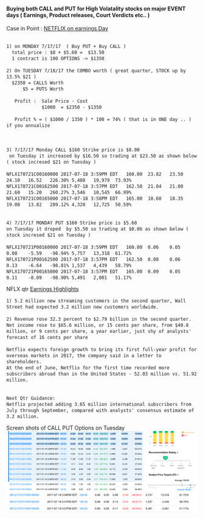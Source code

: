 #### Buying both CALL and PUT for High Volatality stocks on major EVENT days ( Earnings, Product releases, Court Verdicts etc.. )

Case in Point : [NETFLIX on earnings Day](https://finance.yahoo.com/quote/NFLX/options?p=NFLX)
```

1) on MONDAY 7/17/17  ( Buy PUT + Buy CALL )
  total price : $8 + $5.60 =  $13.50 
  1 contract is 100 OPTIONS -> $1350 
  
2) On TUESDAY 7/18/17 the COMBO worth ( great quarter, STOCK up by 13.5% $21 ) 
  $2350 = CALLS Worth  
      $5 = PUTS Worth 
 
   Profit :  Sale Price - Cost
             $1000  = $2350 - $1350 
            
   Profit % = ( $1000 / 1350 ) * 100 = 74% ( that is in ONE day .. ) if you annualize       
            
          
  
3) 7/17/17 Monday CALL $160 Strike price is $8.00 
 on Tuesday it increased by $16.50 so trading at $23.50 as shown below ( stock incresed $21 on Tuesday )

NFLX170721C00160000	2017-07-18 3:59PM EDT	160.00	23.82	23.50	24.10	16.52	226.30%	5,408	19,979	73.93%
NFLX170721C00162500	2017-07-18 3:57PM EDT	162.50	21.04	21.00	21.60	15.20	260.27%	3,546	10,545	66.99%
NFLX170721C00165000	2017-07-18 3:58PM EDT	165.00	18.60	18.35	19.00	13.82	289.12%	4,320	12,725	50.59%


4) 7/17/17 MONDAY PUT $160 Strike price is $5.60
on Tuesday it droped  by $5.50 so trading at $0.06 as shown below ( stock incresed $21 on Tuesday )

NFLX170721P00160000	2017-07-18 3:59PM EDT	160.00	0.06	0.05	0.08	-5.59	-98.94%	5,757	13,318	61.72%
NFLX170721P00162500	2017-07-18 3:57PM EDT	162.50	0.08	0.06	0.13	-6.64	-98.81%	1,537	4,439	58.79%
NFLX170721P00165000	2017-07-18 3:57PM EDT	165.00	0.09	0.05	0.11	-8.09	-98.90%	5,491	2,001	51.17%
```
NFLX qtr [Earnings Highlights](https://www.reuters.com/article/us-netflix-results-idUSKBN1A225E)
```
1) 5.2 million new streaming customers in the second quarter, Wall Street had expected 3.2 million new customers worldwide.

2) Revenue rose 32.3 percent to $2.79 billion in the second quarter.
Net income rose to $65.6 million, or 15 cents per share, from $40.8 million, or 9 cents per share, a year earlier, just shy of analysts' forecast of 16 cents per share

Netflix expects foreign growth to bring its first full-year profit for overseas markets in 2017, the company said in a letter to shareholders.
At the end of June, Netflix for the first time recorded more subscribers abroad than in the United States - 52.03 million vs. 51.92 million.


Next Qtr Guidance:
Netflix projected adding 3.65 million international subscribers from July through September, compared with analysts' consensus estimate of 3.2 million.

```


Screen shots of CALL PUT  Options on Tuesday
![CALLS](Netflix-CALLS-2017-07-18.png)
![PUTS](NetFlix-PUTS-2017-07-18.png)
